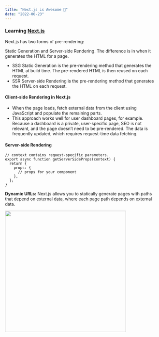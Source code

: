 ```yaml
---
title: "Next.js is Awesome 🚀"
date: "2022-06-23"
---
```


### Learning [Next.js](https://nextjs.org/learn/foundations/about-nextjs)

Next.js has two forms of pre-rendering:

Static Generation and Server-side Rendering. The difference is in when it generates the HTML for a page.

- SSG Static Generation is the pre-rendering method that generates the HTML at build time. The pre-rendered HTML is then reused on each request.
- SSR Server-side Rendering is the pre-rendering method that generates the HTML on each request.

#### Client-side Rendering in Next.js

- When the page loads, fetch external data from the client using JavaScript and populate the remaining parts.
- This approach works well for user dashboard pages, for example. Because a dashboard is a private, user-specific page, SEO is not relevant, and the page doesn’t need to be pre-rendered. The data is frequently updated, which requires request-time data fetching.

#### Server-side Rendering

```
// context contains request-specific parameters.
export async function getServerSideProps(context) {
  return {
    props: {
      // props for your component
    },
  };
}
```

**Dynamic URLs:** Next.js allows you to statically generate pages with paths that depend on external data, where each page path depends on external data.

<img src="https://github.com/abhiramready/Habit-System/assets/40287643/0b76edc0-1add-49d4-992d-3b0ef5ef389f"  width="400"/>
